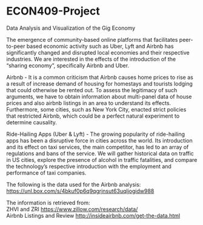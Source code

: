 # ECON409-Project
Data Analysis and Visualization of the Gig Economy

The emergence of community-based online platforms that facilitates peer-to-peer based economic activity such as Uber, Lyft and Airbnb has significantly changed and disrupted local economies and their respective industries. We are interested in the effects of the introduction of the “sharing economy”, specifically Airbnb and Uber. 

Airbnb - It is a common criticism that Airbnb causes home prices to rise as a result of increase demand of housing for homestays and tourists lodging that could otherwise be rented out. To assess the legitimacy of such arguments, we have to obtain information about multi-panel data of house prices and also airbnb listings in an area to understand its effects. Furthermore, some cities, such as New York City, enacted strict policies that restricted Airbnb, which could be a perfect natural experiment to determine causality. 

Ride-Hailing Apps (Uber & Lyft) - The growing popularity of ride-hailing apps has been a disruptive force in cities across the world. Its introduction and its effect on taxi services, the main competitor, has led to an array of regulations and bans of the service. We will gather historical data on traffic in US cities, explore the presence of alcohol in traffic fatalities, and compare the technology’s respective introduction with the employment and performance of taxi companies. 

The following is the data used for the Airbnb analysis: https://unl.box.com/s/4bkuf0p6q9qgrjnsut63uqljogidw988

The information is retrieved from:  
ZHVI and ZRI https://www.zillow.com/research/data/  
Airbnb Listings and Review http://insideairbnb.com/get-the-data.html
